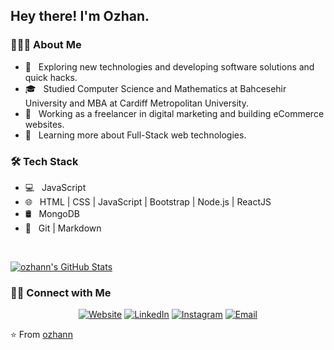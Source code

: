 <h2> Hey there! I'm Ozhan.</h2>

<h3> 👨🏻‍💻 About Me </h3>

- 🤔 &nbsp; Exploring new technologies and developing software solutions and quick hacks.
- 🎓 &nbsp; Studied Computer Science and Mathematics at Bahcesehir University and MBA at Cardiff Metropolitan University.
- 💼 &nbsp; Working as a freelancer in digital marketing and building eCommerce websites.
- 🌱 &nbsp; Learning more about Full-Stack web technologies.

<h3>🛠 Tech Stack</h3>

- 💻 &nbsp; JavaScript
- 🌐 &nbsp; HTML | CSS | JavaScript | Bootstrap | Node.js | ReactJS
- 🛢 &nbsp; MongoDB
- 🔧 &nbsp; Git | Markdown 

<br/>

[![ozhann's GitHub Stats](https://github-readme-stats.vercel.app/api?username=ozhann&show_icons=true)](https://github.com/ozhann)

<h3> 🤝🏻 Connect with Me </h3>

<p align="center">
<a href="https://www.ozhanyilmaz.com/"><img alt="Website" src="https://img.shields.io/badge/Website-www.ozhanyilmaz.com-blue?style=flat-square&logo=google-chrome"></a>
<a href="https://www.linkedin.com/in/ozhanyilmazz/"><img alt="LinkedIn" src="https://img.shields.io/badge/LinkedIn-Ozhan%20Yilmaz%20Singh-blue?style=flat-square&logo=linkedin"></a>
<a href="https://www.instagram.com/ozhanhimself/"><img alt="Instagram" src="https://img.shields.io/badge/Instagram-ozhanhimself-blue?style=flat-square&logo=instagram"></a>
<a href="mailto:ozhanyilmaz@gmail.com"><img alt="Email" src="https://img.shields.io/badge/Email-ozhanyilmaz@gmail.com-blue?style=flat-square&logo=gmail"></a>
</p>

⭐️ From [ozhann](https://github.com/ozhann)
